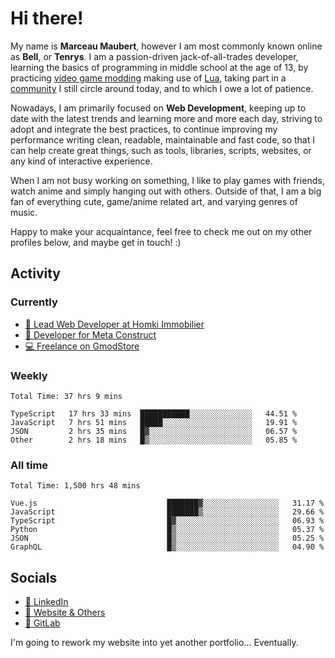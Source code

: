 # Hi there!

My name is **Marceau Maubert**, however I am most commonly known online as **Bell**, or **Tenrys**. I am a passion-driven jack-of-all-trades developer, learning the basics of programming in middle school at the age of 13, by practicing [video game modding](https://garrysmod.com) making use of [Lua](https://lua.org), taking part in a [community](https://metastruct.net) I still circle around today, and to which I owe a lot of patience.

Nowadays, I am primarily focused on **Web Development**, keeping up to date with the latest trends and learning more and more each day, striving to adopt  and integrate the best practices, to continue improving my performance writing clean, readable, maintainable and fast code, so that I can help create great things, such as tools, libraries, scripts, websites, or any kind of interactive experience.

When I am not busy working on something, I like to play games with friends, watch anime and simply hanging out with others. Outside of that, I am a big fan of everything cute, game/anime related art, and varying genres of music.

Happy to make your acquaintance, feel free to check me out on my other profiles below, and maybe get in touch! :)

## Activity

### Currently

- [🏢 Lead Web Developer at Homki Immobilier](https://homki-immobilier.com)
- [🎈 Developer for Meta Construct](https://metastruct.net)
- [💻 Freelance on GmodStore](https://www.gmodstore.com/users/Tenrys)

### Weekly
<!--START_SECTION:wakaWeekly-->

```text
Total Time: 37 hrs 9 mins

TypeScript   17 hrs 33 mins  ███████████░░░░░░░░░░░░░░   44.51 %
JavaScript   7 hrs 51 mins   █████░░░░░░░░░░░░░░░░░░░░   19.91 %
JSON         2 hrs 35 mins   █▓░░░░░░░░░░░░░░░░░░░░░░░   06.57 %
Other        2 hrs 18 mins   █▒░░░░░░░░░░░░░░░░░░░░░░░   05.85 %
```

<!--END_SECTION:wakaWeekly-->

### All time
<!--START_SECTION:wakaTotal-->

```text
Total Time: 1,500 hrs 48 mins

Vue.js                             ███████▓░░░░░░░░░░░░░░░░░   31.17 %
JavaScript                         ███████▒░░░░░░░░░░░░░░░░░   29.66 %
TypeScript                         █▓░░░░░░░░░░░░░░░░░░░░░░░   06.93 %
Python                             █▒░░░░░░░░░░░░░░░░░░░░░░░   05.37 %
JSON                               █▒░░░░░░░░░░░░░░░░░░░░░░░   05.25 %
GraphQL                            █▒░░░░░░░░░░░░░░░░░░░░░░░   04.90 %
```

<!--END_SECTION:wakaTotal-->

## Socials

- [👔 LinkedIn](https://www.linkedin.com/in/marceau-maubert)
- [🔗 Website & Others](https://bell.moe)
- [🦊 GitLab](https://gitlab.com/Tenrys)

I'm going to rework my website into yet another portfolio... Eventually.
